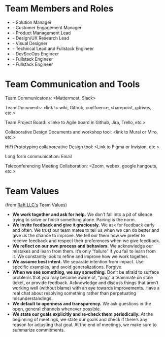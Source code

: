 # Team Members and Roles 

- <firstname lastname> - Solution Manager
- <firstname lastname> - Customer Engagement Manager
- <firstname lastname> - Product Management Lead
- <firstname lastname> - Design/UX Research Lead
- <firstname lastname> - Visual Designer
- <firstname lastname> - Technical Lead and Fullstack Engineer
- <firstname lastname> - DevSecOps Engineer
- <firstname lastname> - Fullstack Engineer
- <firstname lastname> - Fullstack Engineer


# Team Communication and Tools

Team Communicatons: <Mattermost, Slack>

Team Documents: <link to wiki, Github, conlfuence, sharepoint, gdrives, etc.>

Team Project Board: <linke to Agile board in Github, Jira, Trello, etc.>

Collaborative Design Documents and workshop tool: <link to Mural or Miro, etc.> 

HiFi Prototyping collaboreative Design tool: <Link to Figma or Invision, etc.>

Long form communication: Email

Teleconferencing Meeting Collaboration: <Zoom, webex, google hangouts, etc.>

# Team Values 

(from [Raft LLC's](https://goraft.tech/) Team Values)
- **We work together and ask for help.** We don’t fall into a pit of silence trying to solve or finish something alone. Pairing is the norm.  
- **We invite feedback and give it graciously.** We ask for feedback early and often. We trust our team mates to tell us when we can do better and give us the chance to improve. We tell our them how we prefer to receive feedback and respect their preferences when we give feedback. 
- **We reflect on our own process and behaviors.** We acknowledge our mistakes and learn from them. It’s only “failure” if you fail to learn from it. We constantly look to refine and improve how we work together. 
- **We assume best intent.** We separate intention from impact. Use specific examples, and avoid generalizations. Forgive. 
- **When we see something, we say something.** Don’t be afraid to surface problems that you may become aware of, “ping” a teammate on stale ticket, or provide feedback. Acknowledge and discuss things that aren’t working well (without blame) with an eye towards improvements. Have a real chat about resolving something rather than perpetuating misunderstandings.  
- **We default to openness and transparency.** We ask questions in the open, general channels whenever possible.  
- **We state our goals explicitly and re-check them periodically.** At the beginning of meetings, we state our goals and check if there’s any reason for adjusting that goal.  At the end of meetings, we make sure to summarize commitments.  

